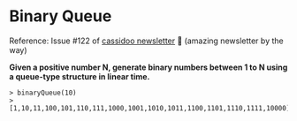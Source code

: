 # Binary Queue

Reference: Issue #122 of [cassidoo newsletter](https://cassidoo.co/newsletter/) 🎉 (amazing newsletter by the way)

**Given a positive number N, generate binary numbers between 1 to N using a queue-type structure in linear time.**

```console
> binaryQueue(10)
> [1,10,11,100,101,110,111,1000,1001,1010,1011,1100,1101,1110,1111,10000]
```